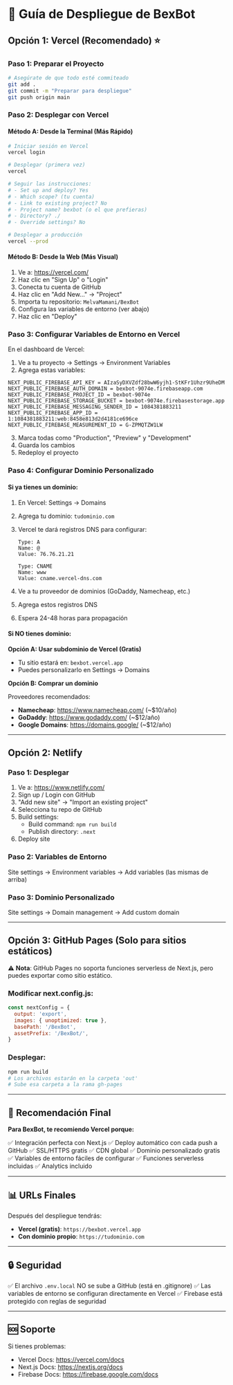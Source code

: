 # 🚀 Guía de Despliegue de BexBot

## Opción 1: Vercel (Recomendado) ⭐

### Paso 1: Preparar el Proyecto

```bash
# Asegúrate de que todo esté commiteado
git add .
git commit -m "Preparar para despliegue"
git push origin main
```

### Paso 2: Desplegar con Vercel

#### Método A: Desde la Terminal (Más Rápido)

```bash
# Iniciar sesión en Vercel
vercel login

# Desplegar (primera vez)
vercel

# Seguir las instrucciones:
# - Set up and deploy? Yes
# - Which scope? (tu cuenta)
# - Link to existing project? No
# - Project name? bexbot (o el que prefieras)
# - Directory? ./
# - Override settings? No

# Desplegar a producción
vercel --prod
```

#### Método B: Desde la Web (Más Visual)

1. Ve a: https://vercel.com/
2. Haz clic en "Sign Up" o "Login"
3. Conecta tu cuenta de GitHub
4. Haz clic en "Add New..." → "Project"
5. Importa tu repositorio: `MelvaMamani/BexBot`
6. Configura las variables de entorno (ver abajo)
7. Haz clic en "Deploy"

### Paso 3: Configurar Variables de Entorno en Vercel

En el dashboard de Vercel:

1. Ve a tu proyecto → Settings → Environment Variables
2. Agrega estas variables:

```
NEXT_PUBLIC_FIREBASE_API_KEY = AIzaSyDXVZdf28bwW6yjh1-StKFr1Uhzr9UheDM
NEXT_PUBLIC_FIREBASE_AUTH_DOMAIN = bexbot-9074e.firebaseapp.com
NEXT_PUBLIC_FIREBASE_PROJECT_ID = bexbot-9074e
NEXT_PUBLIC_FIREBASE_STORAGE_BUCKET = bexbot-9074e.firebasestorage.app
NEXT_PUBLIC_FIREBASE_MESSAGING_SENDER_ID = 1084381883211
NEXT_PUBLIC_FIREBASE_APP_ID = 1:1084381883211:web:8458e813d2d4181ce696ce
NEXT_PUBLIC_FIREBASE_MEASUREMENT_ID = G-ZPMQTZW1LW
```

3. Marca todas como "Production", "Preview" y "Development"
4. Guarda los cambios
5. Redeploy el proyecto

### Paso 4: Configurar Dominio Personalizado

#### Si ya tienes un dominio:

1. En Vercel: Settings → Domains
2. Agrega tu dominio: `tudominio.com`
3. Vercel te dará registros DNS para configurar:
   ```
   Type: A
   Name: @
   Value: 76.76.21.21

   Type: CNAME
   Name: www
   Value: cname.vercel-dns.com
   ```

4. Ve a tu proveedor de dominios (GoDaddy, Namecheap, etc.)
5. Agrega estos registros DNS
6. Espera 24-48 horas para propagación

#### Si NO tienes dominio:

**Opción A: Usar subdominio de Vercel (Gratis)**
- Tu sitio estará en: `bexbot.vercel.app`
- Puedes personalizarlo en Settings → Domains

**Opción B: Comprar un dominio**

Proveedores recomendados:
- **Namecheap**: https://www.namecheap.com/ (~$10/año)
- **GoDaddy**: https://www.godaddy.com/ (~$12/año)
- **Google Domains**: https://domains.google/ (~$12/año)

---

## Opción 2: Netlify

### Paso 1: Desplegar

1. Ve a: https://www.netlify.com/
2. Sign up / Login con GitHub
3. "Add new site" → "Import an existing project"
4. Selecciona tu repo de GitHub
5. Build settings:
   - Build command: `npm run build`
   - Publish directory: `.next`
6. Deploy site

### Paso 2: Variables de Entorno

Site settings → Environment variables → Add variables (las mismas de arriba)

### Paso 3: Dominio Personalizado

Site settings → Domain management → Add custom domain

---

## Opción 3: GitHub Pages (Solo para sitios estáticos)

⚠️ **Nota**: GitHub Pages no soporta funciones serverless de Next.js, pero puedes exportar como sitio estático.

### Modificar next.config.js:

```javascript
const nextConfig = {
  output: 'export',
  images: { unoptimized: true },
  basePath: '/BexBot',
  assetPrefix: '/BexBot/',
}
```

### Desplegar:

```bash
npm run build
# Los archivos estarán en la carpeta 'out'
# Sube esa carpeta a la rama gh-pages
```

---

## 🎯 Recomendación Final

**Para BexBot, te recomiendo Vercel porque:**

✅ Integración perfecta con Next.js
✅ Deploy automático con cada push a GitHub
✅ SSL/HTTPS gratis
✅ CDN global
✅ Dominio personalizado gratis
✅ Variables de entorno fáciles de configurar
✅ Funciones serverless incluidas
✅ Analytics incluido

---

## 📊 URLs Finales

Después del despliegue tendrás:

- **Vercel (gratis)**: `https://bexbot.vercel.app`
- **Con dominio propio**: `https://tudominio.com`

---

## 🔒 Seguridad

✅ El archivo `.env.local` NO se sube a GitHub (está en .gitignore)
✅ Las variables de entorno se configuran directamente en Vercel
✅ Firebase está protegido con reglas de seguridad

---

## 🆘 Soporte

Si tienes problemas:
- Vercel Docs: https://vercel.com/docs
- Next.js Docs: https://nextjs.org/docs
- Firebase Docs: https://firebase.google.com/docs
